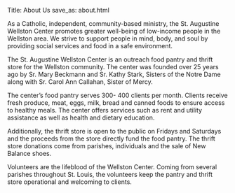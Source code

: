 Title: About Us
save_as: about.html

As a Catholic, independent, community-based ministry, the St. Augustine Wellston Center promotes greater well-being of low-income people in the Wellston area. We strive to support people in mind, body, and soul by providing social services and food in a safe environment.

The St. Augustine Wellston Center is an outreach food pantry and thrift store for the Wellston community. The center was founded over 25 years ago by Sr. Mary Beckmann and Sr. Kathy Stark, Sisters of the Notre Dame along with Sr. Carol Ann Callahan, Sister of Mercy.

The center’s food pantry serves 300- 400 clients per month. Clients receive fresh produce, meat, eggs, milk, bread and canned foods to ensure access to healthy meals. The center offers services such as rent and utility assistance as well as health and dietary education.

Additionally, the thrift store is open to the public on Fridays and Saturdays and the proceeds from the store directly fund the food pantry. The thrift store donations come from parishes, individuals and the sale of New Balance shoes.

Volunteers are the lifeblood of the Wellston Center. Coming from several parishes throughout St. Louis, the volunteers keep the pantry and thrift store operational and welcoming to clients.
